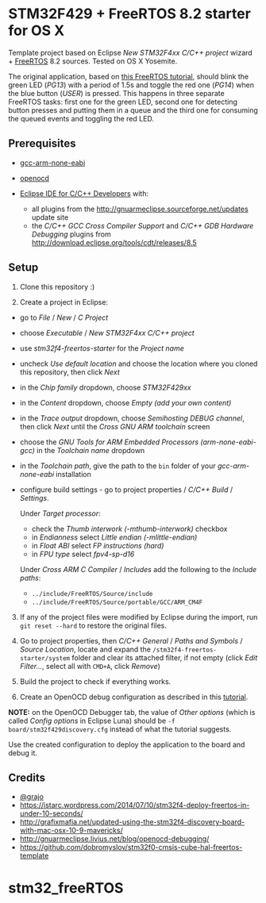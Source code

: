 # STM32F429 + FreeRTOS 8.2 starter for OS X

Template project based on Eclipse *New STM32F4xx C/C++ project* wizard + [FreeRTOS](http://www.freertos.org/) 8.2 sources. Tested on OS X Yosemite.

The original application, based on [this FreeRTOS  tutorial](https://istarc.wordpress.com/2014/07/10/stm32f4-deploy-freertos-in-under-10-seconds/),  should blink the green LED (*PG13*) with a period of 1.5s and toggle the red one (*PG14*) when the blue button (*USER*) is pressed. This happens in three separate FreeRTOS tasks: first one for the green LED, second one for detecting button presses and putting them in a queue and the third one for consuming the queued events and toggling the red LED.

## Prerequisites

- [gcc-arm-none-eabi](https://launchpad.net/gcc-arm-embedded/4.9/4.9-2014-q4-major/+download/gcc-arm-none-eabi-4_9-2014q4-20141203-mac.tar.bz2)

- [openocd](http://sourceforge.net/projects/gnuarmeclipse/files/OpenOCD/gnuarmeclipse-openocd-osx-0.8.0-2-201501311629.pkg/download)

- [Eclipse IDE for C/C++ Developers](http://www.eclipse.org/downloads/download.php?file=/technology/epp/downloads/release/luna/SR1/eclipse-cpp-luna-SR1-macosx-cocoa-x86_64.tar.gz) with:
  - all plugins from the http://gnuarmeclipse.sourceforge.net/updates update site
  - the *C/C++ GCC Cross Compiler Support* and *C/C++ GDB Hardware Debugging* plugins from http://download.eclipse.org/tools/cdt/releases/8.5

## Setup

1. Clone this repository :)

2. Create a project in Eclipse:
  - go to *File* / *New* / *C Project*
  - choose *Executable* / *New STM32F4xx C/C++ project*
  - use *stm32f4-freertos-starter* for the *Project name*
  - uncheck *Use default location* and choose the location where you cloned this repository, then click *Next*
  - in the *Chip family* dropdown, choose *STM32F429xx*
  - in the *Content* dropdown, choose *Empty (add your own content)*
  - in the *Trace output* dropdown, choose *Semihosting DEBUG channel*, then click *Next* until the *Cross GNU ARM toolchain* screen
  - choose the *GNU Tools for ARM Embedded Processors (arm-none-eabi-gcc)* in the *Toolchain name* dropdown
  - in the *Toolchain path*, give the path to the `bin` folder of your *gcc-arm-none-eabi* installation
  - configure build settings - go to project properties / *C/C++ Build* / *Settings*.

    Under *Target processor*:
      - check the *Thumb interwork (-mthumb-interwork)* checkbox
      - in *Endianness* select *Little endian (-mlittle-endian)*
      - in *Float ABI* select *FP instructions (hard)*
      - in *FPU type* select *fpv4-sp-d16*

    Under *Cross ARM C Compiler* / *Includes* add the following to the *Include paths*:
      - `../include/FreeRTOS/Source/include`
      - `../include/FreeRTOS/Source/portable/GCC/ARM_CM4F`

3. If any of the project files were modified by Eclipse during the import, run `git reset --hard` to restore the original files.

4. Go to project properties, then *C/C++ General* / *Paths and Symbols* / *Source Location*, locate and expand the `/stm32f4-freertos-starter/system` folder and clear its attached filter, if not empty (click *Edit Filter...*, select all with `CMD+A`, click *Remove*)

5. Build the project to check if everything works.

6. Create an OpenOCD debug configuration as described in this  [tutorial](http://gnuarmeclipse.livius.net/blog/openocd-debugging/).

  **NOTE:** on the OpenOCD Debugger tab, the value of *Other options* (which is called *Config options* in Eclipse Luna) should be `-f board/stm32f429discovery.cfg` instead of what the tutorial suggests.

  Use the created configuration to deploy the application to the board and debug it.

## Credits
- [@grajo](https://twitter.com/grajo)
- https://istarc.wordpress.com/2014/07/10/stm32f4-deploy-freertos-in-under-10-seconds/
- http://grafixmafia.net/updated-using-the-stm32f4-discovery-board-with-mac-osx-10-9-mavericks/
- http://gnuarmeclipse.livius.net/blog/openocd-debugging/
- https://github.com/dobromyslov/stm32f0-cmsis-cube-hal-freertos-template
# stm32_freeRTOS
